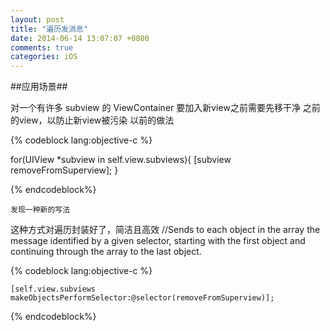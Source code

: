 ```yaml
---
layout: post
title: "遍历发消息"
date: 2014-06-14 13:07:07 +0800
comments: true
categories: iOS
---
```


##应用场景##

对一个有许多 subview 的 ViewContainer 要加入新view之前需要先移干净 之前的view，以防止新view被污染
以前的做法

{% codeblock lang:objective-c %}

for(UIView *subview in self.view.subviews){
        [subview removeFromSuperview];
 }

{% endcodeblock%}

 
`发现一种新的写法`

这种方式对遍历封装好了，简洁且高效
//Sends to each object in the array the message identified by a given selector, starting with the first object and continuing through the array to the last object.

{% codeblock lang:objective-c %}

	[self.view.subviews makeObjectsPerformSelector:@selector(removeFromSuperview)];
{% endcodeblock%}